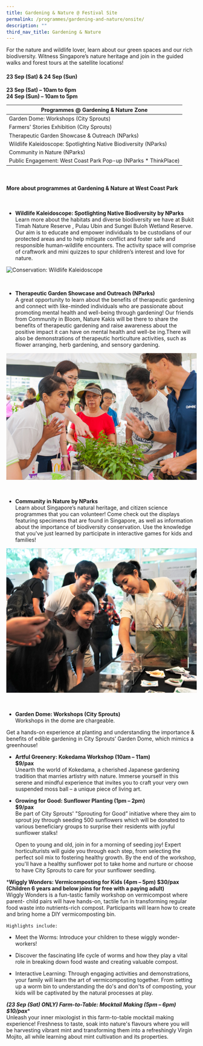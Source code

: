 ```yaml
---
title: Gardening & Nature @ Festival Site
permalink: /programmes/gardening-and-nature/onsite/
description: ""
third_nav_title: Gardening & Nature
---
```

For the nature and wildlife lover, learn about our green spaces and our rich biodiversity. Witness Singapore’s nature heritage and join in the guided walks and forest tours at the satellite locations! 

#### 23 Sep (Sat) &amp; 24 Sep (Sun)
**23 Sep (Sat) – 10am to 6pm**  
**24 Sep (Sun) – 10am to 5pm**


| Programmes @ Gardening &amp; Nature Zone | 
| -------- |
| Garden Dome: Workshops (City Sprouts) |
| Farmers' Stories Exhibition (City Sprouts)|
| Therapeutic Garden Showcase &amp; Outreach (NParks) |
| Wildlife Kaleidoscope: Spotlighting Native Biodiversity (NParks) |
| Community in Nature (NParks)
| Public Engagement: West Coast Park Pop-up (NParks * ThinkPlace) |


<br>

#### More about programmes at Gardening &amp; Nature at West Coast Park

<br>

* **Wildlife Kaleidoscope: Spotlighting Native Biodiversity by NParks**  
Learn more about the habitats and diverse biodiversity we have at Bukit Timah Nature Reserve , Pulau Ubin and Sungei Buloh Wetland Reserve. Our aim is to educate and empower individuals to be custodians of our protected areas and to help mitigate conflict and foster safe and responsible human-wildlife encounters. The activity space will comprise of craftwork and mini quizzes to spur children’s interest and love for nature.

![Conservation: Wildlife Kaleidoscope](/images/nature%201.jpg)

<br>

* **Therapeutic Garden Showcase and Outreach (NParks)**  
A great opportunity to learn about the benefits of therapeutic gardening and connect with like-minded individuals who are passionate about promoting mental health and well-being through gardening! Our friends from Community in Bloom, Nature Kakis will be there to share the benefits of therapeutic gardening and raise awareness about the positive impact it can have on mental health and well-be ing.There will also be demonstrations of therapeutic horticulture activities, such as flower arranging, herb gardening, and sensory gardening.

![Community Gardening](/images/community%20gardening.jpg)

<br>

* **Community in Nature by NParks**  
Learn about Singapore’s natural heritage, and citizen science programmes that you can volunteer! Come check out the displays featuring specimens that are found in Singapore, as well as information about the importance of biodiversity conservation. Use the knowledge that you've just learned by participate in interactive games for kids and families!

![National Biodiversity Centre - Community in Nature](/images/nature%20-%20wildlife%20kaleidoscope%20(biodiversity).JPG)

<br>

* **Garden Dome: Workshops (City Sprouts)**  
Workshops in the dome are chargeable.

Get a hands-on experience at planting and understanding the importance &amp; benefits of edible gardening in City Sprouts’ Garden Dome, which mimics a greenhouse!

* **Artful Greenery: Kokedama Workshop (10am – 11am)  
$9/pax**  
Unearth the world of Kokedama, a cherished Japanese gardening tradition that marries artistry with nature. Immerse yourself in this serene and mindful experience that invites you to craft your very own suspended moss ball – a unique piece of living art.

* **Growing for Good: Sunflower Planting (1pm – 2pm)  
$9/pax**
<br>Be part of City Sprouts' "Sprouting for Good” initiative where they aim to sprout joy through seeding 500 sunflowers which will be donated to various beneficiary groups to surprise their residents with joyful sunflower stalks!

	Open to young and old, join in for a morning of seeding joy! Expert horticulturists will guide you through each step, from selecting the perfect soil mix to fostering healthy growth. By the end of the workshop, you'll have a healthy sunflower pot to take home and nurture or choose to have City Sprouts to care for your sunflower seedling.

***Wiggly Wonders: Vermicomposting for Kids (4pm – 5pm) $30/pax (Children 6 years and below joins for free with a paying adult)** 
<br>Wiggly Wonders is a fun-tastic family workshop on vermicompost where parent- child pairs will have hands-on, tactile fun in transforming regular food waste into nutrients-rich compost. Participants will learn how to create and bring home a DIY vermicomposting bin.

	Highlights include:

*   Meet the Worms: Introduce your children to these wiggly wonder-workers!
    
*    Discover the fascinating life cycle of worms and how they play a vital role in breaking down food waste and creating valuable compost.
    
*   Interactive Learning: Through engaging activities and demonstrations, your family will learn the art of vermicomposting together. From setting up a worm bin to understanding the do's and don'ts of composting, your kids will be captivated by the natural processes at play.
    
***(23 Sep (Sat) ONLY) Farm-to-Table: Mocktail Making (5pm – 6pm)  
$10/pax****
<br>Unleash your inner mixologist in this farm-to-table mocktail making experience! Freshness to taste, soak into nature's flavours where you will be harvesting vibrant mint and transforming them into a refreshingly Virgin Mojito, all while learning about mint cultivation and its properties.